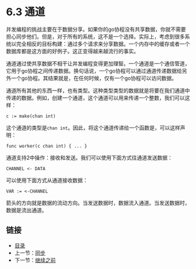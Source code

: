 # 6.3 通道

并发编程的挑战主要在于数据分享。如果你的go协程没有共享数据，你就不需要担心同步他们。但是，对于所有的系统，这不是一个选择。实际上，考虑到很多系统以完全相反的目标构建：通过多个请求来分享数据。一个内存中的缓存或者一个数据库都是这方面的好例子。这正变得越来越流行的事实。

通道通过使共享数据不相干让并发编程变得更加理智。一个通道是一个通信管道，它用于go协程之间传递数据。换句话说，一个go协程可以通过通道传递数据给另外一个go协程。其结果就是，在任何时候，仅有一个go协程可以访问数据。

通道所有其他的东西一样，也有类型。这种类型类型的数据就是将要在我们通道中传递的数据。例如，创建一个通道，这个通道可以用来传递一个整数，我们可以这样：


    c := make(chan int)


这个通道的类型是`chan int`。因此，将这个通道传递给一个函数是，可以这样声明：

    func worker(c chan int) { ... }

通道支持2中操作：接收和发送。我们可以使用下面方式往通道发送数据：

    CHANNEL <- DATA

可以使用下面方式从通道接收数据：

    VAR := <-CHANNEL

箭头的方向就是数据的流动方向。当发送数据时，数据流入通道。当发送数据时，数据是流出通道。



## 链接

- [目录](directory.md)
- 上一节：[同步](6.2.md)
- 下一节：[继续之前](6.4.md)

